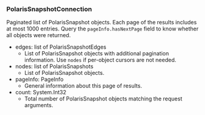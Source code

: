 ### PolarisSnapshotConnection
Paginated list of PolarisSnapshot objects. Each page of the results includes at most 1000 entries. Query the `pageInfo.hasNextPage` field to know whether all objects were returned.

- edges: list of PolarisSnapshotEdges
  - List of PolarisSnapshot objects with additional pagination information. Use `nodes` if per-object cursors are not needed.
- nodes: list of PolarisSnapshots
  - List of PolarisSnapshot objects.
- pageInfo: PageInfo
  - General information about this page of results.
- count: System.Int32
  - Total number of PolarisSnapshot objects matching the request arguments.
